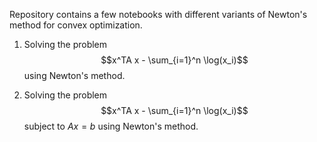 Repository contains a few notebooks with different variants of Newton's method for convex optimization.

1. Solving the problem
$$x^TA x - \sum_{i=1}^n \log(x_i)$$
using Newton's method.

2.  Solving the problem
 $$x^TA x - \sum_{i=1}^n \log(x_i)$$
subject to $Ax = b$
using Newton's method. 
